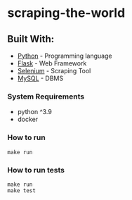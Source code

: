 # scraping-the-world

## Built With:

- [Python](https://www.python.org/) - Programming language
- [Flask](https://flask.palletsprojects.com/en/2.0.x/#) - Web Framework
- [Selenium](https://www.selenium.dev/) - Scraping Tool
- [MySQL](https://www.mysql.com/) - DBMS


### System Requirements
- python ^3.9
- docker

### How to run
    make run

### How to run tests
    make run
    make test
    